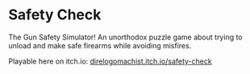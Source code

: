 # Safety Check

The Gun Safety Simulator! An unorthodox puzzle game about trying to unload and make safe firearms while avoiding misfires.

Playable here on itch.io: [direlogomachist.itch.io/safety-check](https://direlogomachist.itch.io/safety-check)
